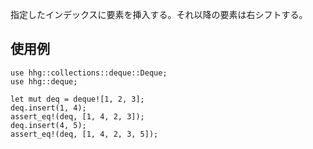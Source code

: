 指定したインデックスに要素を挿入する。それ以降の要素は右シフトする。

## 使用例

```
use hhg::collections::deque::Deque;
use hhg::deque;

let mut deq = deque![1, 2, 3];
deq.insert(1, 4);
assert_eq!(deq, [1, 4, 2, 3]);
deq.insert(4, 5);
assert_eq!(deq, [1, 4, 2, 3, 5]);
```

